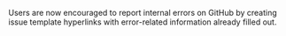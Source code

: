 Users are now encouraged to report internal errors on GitHub by creating issue template hyperlinks with error-related information already filled out.